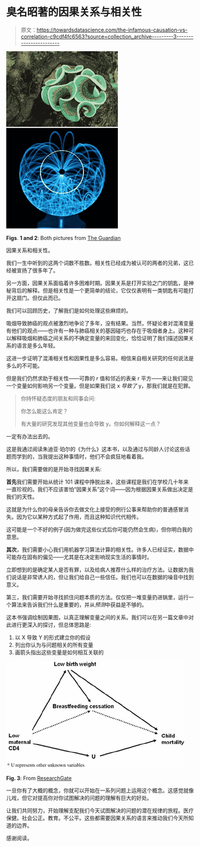 # 臭名昭著的因果关系与相关性

> 原文：<https://towardsdatascience.com/the-infamous-causation-vs-correlation-c9cdf4fc6563?source=collection_archive---------3----------------------->

![](img/3fd8525a3534e39747d057cbb5464876.png)![](img/a409c0261de6387d51f05b4f620c7c3b.png)

**Figs**. **1 and 2**: Both pictures from [The Guardian](https://www.theguardian.com/science/alexs-adventures-in-numberland/gallery/2014/may/14/beauty-visions-mathematics-pictures)

因果关系和相关性。

我们一生中听到的这两个词数不胜数。相关性已经成为被认可的两者的兄弟，这已经被宣扬了很多年了。

另一方面，因果关系面临着许多困难时期。因果关系是打开实验之门的钥匙，是神秘背后的解释。但是相关性是一个更简单的结论，它仅仅表明有一类钥匙有可能打开这扇门。但仅此而已。

我们可以回顾历史，了解我们是如何处理这些麻烦的。

吸烟导致肺癌的观点被激烈地争论了多年，没有结果。当然，怀疑论者对混淆变量有他们的观点——也许有一种与肺癌相关的基因碰巧也存在于吸烟者身上。这种可以解释吸烟和肺癌之间关系的不确定变量的来回变化，恰恰证明了我们描述因果关系的语言是多么年轻。

这进一步证明了混淆相关性和因果性是多么容易。相信来自相关研究的任何说法是多么的不可能。

但是我们仍然求助于相关性——可靠的 r 值和邻近的表亲 r 平方——来让我们窥见一个变量如何影响另一个变量。但是如果我们说 x *导致了* y，那我们就是在犯罪。

> 你持怀疑态度的朋友和同事会问:
> 
> 你怎么能这么肯定？
> 
> 有大量的研究发现其他变量也会导致 y。你如何解释这一点？

一定有办法出去的。

这是我通过阅读朱迪亚·珀尔的《为什么》这本书，以及通过与同龄人讨论这些话题而学到的，当我提出这种事情时，他们不会疯狂地看着我。

所以，我们需要做的是开始寻找因果关系:

**首先**我们需要开始从统计 101 课程中挣脱出来，这些课程是我们在学校几十年来一直珍视的。我们不应该害怕“因果关系”这个词——因为根据因果关系做出决定是我们的天性。

这就是为什么你的母亲告诉你去做文化上接受的例行公事来帮助你的普通感冒消失。因为它以某种方式起了作用，而且这种知识代代相传。

这可能是一个不好的例子(因为做完这些仪式后你可能仍然会生病)，但你明白我的意思。

**其次**，我们需要小心我们用机器学习算法计算的相关性。许多人已经证实，数据中可能存在固有的偏见——尤其是在决定影响现实生活的事情时。

立即想到的是确定某人是否有罪，以及给病人推荐什么样的治疗方法。让数据为我们说话是非常诱人的，但让我们给自己一些信任。我们也可以在数据的噪音中找到意义。

第三，我们需要开始寻找抓住问题本质的方法。仅仅把一堆变量扔进锅里，运行一个算法来告诉我们什么是重要的，并从*预测*中获益是不够的。

这本书强调绘制因果图，以真正理解变量之间的关系。我们可以在另一篇文章中对此进行更深入的探讨，但总体思路是:

1.  以 X 导致 Y 的形式建立你的假设
2.  列出你认为与问题相关的所有变量
3.  画箭头指出这些变量是如何相互关联的

![](img/ddeb22469ef75bc94c603e92417cc8af.png)

**Fig. 3**: From [ResearchGate](https://www.researchgate.net/figure/Causal-diagram-of-the-effect-of-maternal-CD4-count-on-child-mortality-through_fig1_23560010)

一旦你有了大概的概念，你就可以开始在一系列问题上运用这个概念。这感觉就像儿戏，但它对提高你对你试图解决的问题的理解有巨大的好处。

让我们共同努力，开始理解支配我们今天试图解决的问题的潜在规律的旅程。医疗保健。社会公正。教育。不公平。这些都需要因果关系的语言来推动我们今天所知道的边界。

感谢阅读。